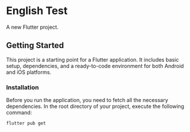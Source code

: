 # English Test

A new Flutter project.

## Getting Started

This project is a starting point for a Flutter application. It includes basic setup, dependencies, and a ready-to-code environment for both Android and iOS platforms.

### Installation

Before you run the application, you need to fetch all the necessary dependencies. In the root directory of your project, execute the following command:

```bash
flutter pub get